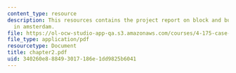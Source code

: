 ```yaml
---
content_type: resource
description: This resources contains the project report on block and building types
  in amsterdam.
file: https://ol-ocw-studio-app-qa.s3.amazonaws.com/courses/4-175-case-studies-in-city-form-fall-2005/340260e888493017186e1dd9825b6041_chapter2.pdf
file_type: application/pdf
resourcetype: Document
title: chapter2.pdf
uid: 340260e8-8849-3017-186e-1dd9825b6041
---
```

